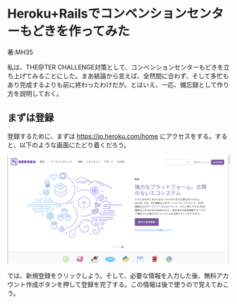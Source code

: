 # Heroku+Railsでコンベンションセンターもどきを作ってみた
<p class="right">著:MH35</p>

私は、THE@TER CHALLENGE対策として、コンベンションセンターもどきを立ち上げてみることにした。まあ結論から言えば、全然間に合わず、そして多忙もあり完成するよりも前に終わったわけだが。とはいえ、一応、備忘録として作り方を説明しておく。

## まずは登録

登録するために、まずは https://jp.heroku.com/home にアクセスをする。すると、以下のような画面にたどり着くだろう。

![図1 Herokuトップページ](images/mh35/top_screen.png)

では、新規登録をクリックしよう。そして、必要な情報を入力した後、無料アカウント作成ボタンを押して登録を完了する。この情報は後で使うので覚えておこう。